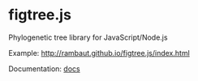 # figtree.js
Phylogenetic tree library for JavaScript/Node.js

Example: http://rambaut.github.io/figtree.js/index.html

Documentation: [docs](/docs)
